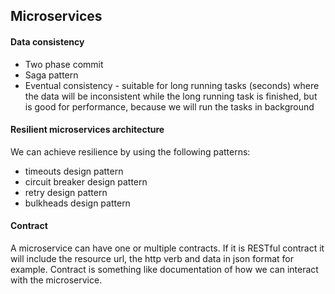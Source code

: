 ## Microservices

#### Data consistency

- Two phase commit
- Saga pattern
- Eventual consistency - suitable for long running tasks (seconds) where the data will be inconsistent while the long running task is finished, but is good for performance, because we will run the tasks in background

#### Resilient microservices architecture

We can achieve resilience by using the following patterns:

- timeouts design pattern
- circuit breaker design pattern
- retry design pattern
- bulkheads design pattern

#### Contract

A microservice can have one or multiple contracts. If it is RESTful contract it will include the resource url, the http verb and data in json format for example. Contract is something like documentation of how we can interact with the microservice.
